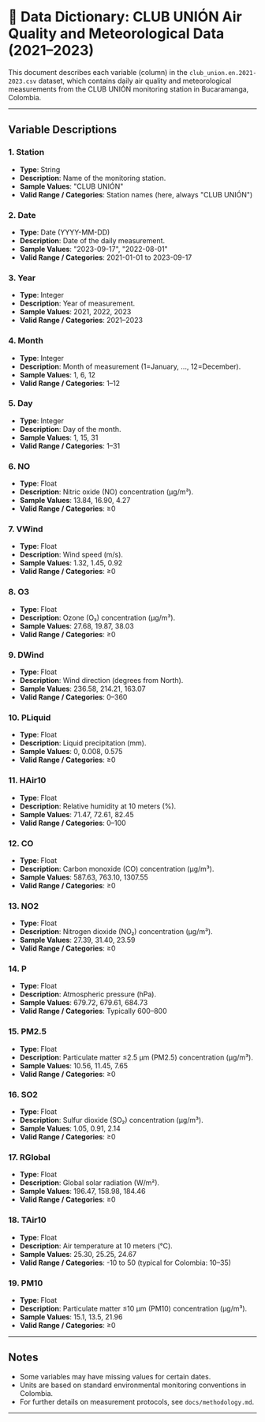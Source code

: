 # 📘 Data Dictionary: CLUB UNIÓN Air Quality and Meteorological Data (2021–2023)

This document describes each variable (column) in the `club_union.en.2021-2023.csv` dataset, which contains daily air quality and meteorological measurements from the CLUB UNIÓN monitoring station in Bucaramanga, Colombia.

---

## Variable Descriptions

### 1. Station
- **Type**: String
- **Description**: Name of the monitoring station.
- **Sample Values**: "CLUB UNIÓN"
- **Valid Range / Categories**: Station names (here, always "CLUB UNIÓN")

### 2. Date
- **Type**: Date (YYYY-MM-DD)
- **Description**: Date of the daily measurement.
- **Sample Values**: "2023-09-17", "2022-08-01"
- **Valid Range / Categories**: 2021-01-01 to 2023-09-17

### 3. Year
- **Type**: Integer
- **Description**: Year of measurement.
- **Sample Values**: 2021, 2022, 2023
- **Valid Range / Categories**: 2021–2023

### 4. Month
- **Type**: Integer
- **Description**: Month of measurement (1=January, ..., 12=December).
- **Sample Values**: 1, 6, 12
- **Valid Range / Categories**: 1–12

### 5. Day
- **Type**: Integer
- **Description**: Day of the month.
- **Sample Values**: 1, 15, 31
- **Valid Range / Categories**: 1–31

### 6. NO
- **Type**: Float
- **Description**: Nitric oxide (NO) concentration (µg/m³).
- **Sample Values**: 13.84, 16.90, 4.27
- **Valid Range / Categories**: ≥0

### 7. VWind
- **Type**: Float
- **Description**: Wind speed (m/s).
- **Sample Values**: 1.32, 1.45, 0.92
- **Valid Range / Categories**: ≥0

### 8. O3
- **Type**: Float
- **Description**: Ozone (O₃) concentration (µg/m³).
- **Sample Values**: 27.68, 19.87, 38.03
- **Valid Range / Categories**: ≥0

### 9. DWind
- **Type**: Float
- **Description**: Wind direction (degrees from North).
- **Sample Values**: 236.58, 214.21, 163.07
- **Valid Range / Categories**: 0–360

### 10. PLiquid
- **Type**: Float
- **Description**: Liquid precipitation (mm).
- **Sample Values**: 0, 0.008, 0.575
- **Valid Range / Categories**: ≥0

### 11. HAir10
- **Type**: Float
- **Description**: Relative humidity at 10 meters (%).
- **Sample Values**: 71.47, 72.61, 82.45
- **Valid Range / Categories**: 0–100

### 12. CO
- **Type**: Float
- **Description**: Carbon monoxide (CO) concentration (µg/m³).
- **Sample Values**: 587.63, 763.10, 1307.55
- **Valid Range / Categories**: ≥0

### 13. NO2
- **Type**: Float
- **Description**: Nitrogen dioxide (NO₂) concentration (µg/m³).
- **Sample Values**: 27.39, 31.40, 23.59
- **Valid Range / Categories**: ≥0

### 14. P
- **Type**: Float
- **Description**: Atmospheric pressure (hPa).
- **Sample Values**: 679.72, 679.61, 684.73
- **Valid Range / Categories**: Typically 600–800

### 15. PM2.5
- **Type**: Float
- **Description**: Particulate matter ≤2.5 µm (PM2.5) concentration (µg/m³).
- **Sample Values**: 10.56, 11.45, 7.65
- **Valid Range / Categories**: ≥0

### 16. SO2
- **Type**: Float
- **Description**: Sulfur dioxide (SO₂) concentration (µg/m³).
- **Sample Values**: 1.05, 0.91, 2.14
- **Valid Range / Categories**: ≥0

### 17. RGlobal
- **Type**: Float
- **Description**: Global solar radiation (W/m²).
- **Sample Values**: 196.47, 158.98, 184.46
- **Valid Range / Categories**: ≥0

### 18. TAir10
- **Type**: Float
- **Description**: Air temperature at 10 meters (°C).
- **Sample Values**: 25.30, 25.25, 24.67
- **Valid Range / Categories**: -10 to 50 (typical for Colombia: 10–35)

### 19. PM10
- **Type**: Float
- **Description**: Particulate matter ≤10 µm (PM10) concentration (µg/m³).
- **Sample Values**: 15.1, 13.5, 21.96
- **Valid Range / Categories**: ≥0

---

## Notes

- Some variables may have missing values for certain dates.
- Units are based on standard environmental monitoring conventions in Colombia.
- For further details on measurement protocols, see `docs/methodology.md`.

---